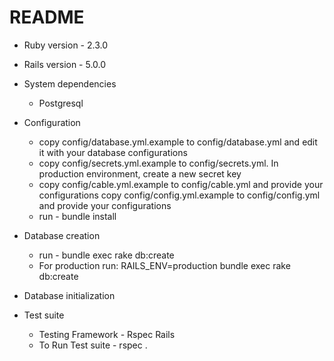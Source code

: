 # README

* Ruby version - 2.3.0
* Rails version - 5.0.0
* System dependencies
  * Postgresql
* Configuration
  * copy config/database.yml.example to config/database.yml and edit it with your
  database configurations
  * copy config/secrets.yml.example to config/secrets.yml. In production environment, create a new secret key
  * copy config/cable.yml.example to config/cable.yml and provide your configurations
  copy config/config.yml.example to config/config.yml and provide your configurations
  * run - bundle install

* Database creation
  * run - bundle exec rake db:create
  * For production run: RAILS_ENV=production bundle exec rake db:create
* Database initialization

* Test suite
  * Testing Framework - Rspec Rails
  * To Run Test suite - rspec .
